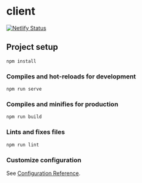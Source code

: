# client

[![Netlify Status](https://api.netlify.com/api/v1/badges/c9a490a0-f4e2-494a-8d16-bf5f635f12ef/deploy-status)](https://app.netlify.com/sites/noteapptest/deploys)

## Project setup
```
npm install
```

### Compiles and hot-reloads for development
```
npm run serve
```

### Compiles and minifies for production
```
npm run build
```

### Lints and fixes files
```
npm run lint
```

### Customize configuration
See [Configuration Reference](https://cli.vuejs.org/config/).
